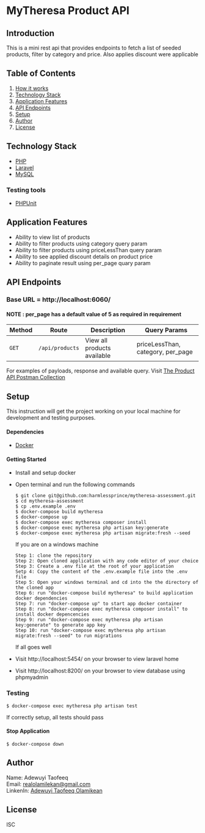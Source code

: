 # MyTheresa Product API

## Introduction

This is a mini rest api that provides endpoints to fetch a list of seeded products, filter by category and price. Also applies discount were applicable

## Table of Contents
1. <a href="#how-it-works">How it works</a>
2. <a href="#technology-stack">Technology Stack</a>
3. <a href="#application-features">Application Features</a>
4. <a href="#api-endpoints">API Endpoints</a>
5. <a href="#setup">Setup</a>
6. <a href="#author">Author</a>
7. <a href="#license">License</a>

## Technology Stack
  - [PHP](https://www.php.net)
  - [Laravel](https://laravel.com)
  - [MySQL](https://www.mysql.com)
  ### Testing tools
  - [PHPUnit](https://phpunit.de) 

## Application Features
* Ability to view list of products
* Ability to filter products using category query param
* Ability to filter products using priceLessThan query param
* Ability to see applied discount details on product price
* Ability to paginate result using per_page quary param

## API Endpoints
### Base URL = http://localhost:6060/

#### NOTE : per_page has a default value of 5 as required in requirement

Method | Route | Description | Query Params
--- | --- | ---|---
`GET` | `/api/products` | View all products available |  priceLessThan, category, per_page |

For examples of payloads, response and available query. Visit [The Product API Postman Collection](https://documenter.getpostman.com/view/11352884/2s8YzRz3Cc)

## Setup
This instruction will get the project working on your local machine for development and testing purposes.

  #### Dependencies
  - [Docker](https://docs.docker.com/desktop/)
 
  #### Getting Started
  - Install and setup docker
  - Open terminal and run the following commands
    ```
    $ git clone git@github.com:harmlessprince/mytheresa-assessment.git
    $ cd mytheresa-assessment
    $ cp .env.example .env
    $ docker-compose build mytheresa
    $ docker-compose up
    $ docker-compose exec mytheresa composer install
    $ docker-compose exec mytheresa php artisan key:generate
    $ docker-compose exec mytheresa php artisan migrate:fresh --seed
    ```
    
    If you are on a windows machine
    ```
    Step 1: clone the repository
    Step 2: Open cloned application with any code editor of your choice
    Step 3: Create a .env file at the root of your application
    Setp 4: Copy the content of the .env.example file into the .env file
    Step 5: Open your windows terminal and cd into the the directory of the cloned app
    Step 6: run "docker-compose build mytheresa" to build application docker dependencies
    Step 7: run "docker-compose up" to start app docker container
    Step 8: run "docker-compose exec mytheresa composer install" to install docker depencencies
    Step 9: run "docker-compose exec mytheresa php artisan key:generate" to generate app key
    Step 10: run "docker-compose exec mytheresa php artisan migrate:fresh --seed" to run migrations
    ```
    If all goes well 
  - Visit http://localhost:5454/ on your browser to view laravel home
  - Visit http://localhost:8200/ on your browser to view database using phpmyadmin
  

  ### Testing
  ```
  $ docker-compose exec mytheresa php artisan test
  ```
  If correctly setup, all tests should pass
  
  #### Stop Application
  
  ```$ docker-compose down```
  
## Author
 Name: Adewuyi Taofeeq <br>
 Email: realolamilekan@gmail.com <br>
 LinkenIn:  <a href="#license">Adewuyi Taofeeq Olamikean</a> <br>

## License
ISC
